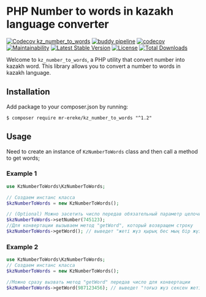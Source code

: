 # PHP Number to words in kazakh language converter

[![Codecov kz_number_to_words](https://github.com/Mr-Ereke/kz_number_to_words/actions/workflows/ci.yml/badge.svg)](https://github.com/Mr-Ereke/kz_number_to_words/actions/workflows/ci.yml)
[![buddy pipeline](https://app.buddy.works/erdik96/kz-number-to-words/pipelines/pipeline/541636/badge.svg?token=254070929601413c774134c2188aabd78277fb545e544c8ee8599d9460691693 "buddy pipeline")](https://app.buddy.works/erdik96/kz-number-to-words/pipelines/pipeline/541636)
[![codecov](https://codecov.io/github/Mr-Ereke/kz_number_to_words/graph/badge.svg?token=2P5NHL94J5)](https://codecov.io/github/Mr-Ereke/kz_number_to_words)
[![Maintainability](https://api.codeclimate.com/v1/badges/06893bf91038524b45d0/maintainability)](https://codeclimate.com/github/Mr-Ereke/kz_number_to_words/maintainability)
[![Latest Stable Version](https://poser.pugx.org/mr-ereke/kz_number_to_words/v)](//packagist.org/packages/mr-ereke/kz_number_to_words)
[![License](https://poser.pugx.org/mr-ereke/kz_number_to_words/license)](//packagist.org/packages/mr-ereke/kz_number_to_words)
[![Total Downloads](https://poser.pugx.org/mr-ereke/kz_number_to_words/downloads)](//packagist.org/packages/mr-ereke/kz_number_to_words)

Welcome to `kz_number_to_words`, a PHP utility that convert number into kazakh word.
This library allows you to convert a number to words in kazakh language.

## Installation

Add package to your composer.json by running:

```
$ composer require mr-ereke/kz_number_to_words "^1.2"
```

## Usage

Need to create an instance of `KzNumberToWords` class and then call a method to get words;

### Example 1
```php
use KzNumberToWords\KzNumberToWords;

// Создаем инстанс класса 
$kzNumberToWords = new KzNumberToWords();

// (Optional) Можно засетить число передав обязательный параметр целочисленного типа (можно отрицательный) 
$kzNumberToWords->setNumber(745123);
//Для конвертации вызываем метод "getWord", который возвращем строку
$kzNumberToWords->getWord(); // выведет "жеті жүз қырық бес мың бір жүз жиырма үш"
```

### Example 2
```php
use KzNumberToWords\KzNumberToWords;
// Создаем инстанс класса
$kzNumberToWords = new KzNumberToWords();

//Можно сразу вызвать метод "getWord" передав число для конвертации
$kzNumberToWords->getWord(987123456); // выведет "тоғыз жүз сексен жеті миллион бір жүз жиырма үш мың төрт жүз елу алты"
```

